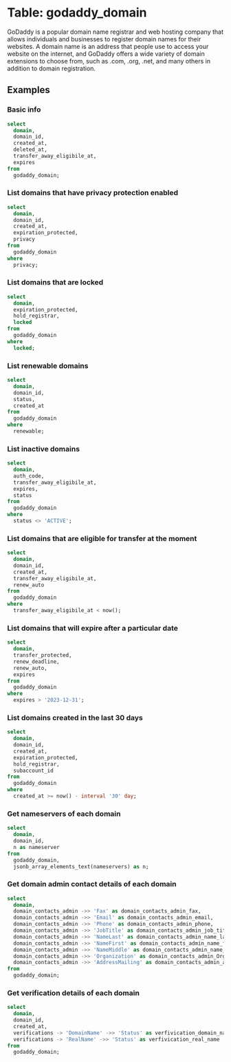 # Table: godaddy_domain

GoDaddy is a popular domain name registrar and web hosting company that allows individuals and businesses to register domain names for their websites. A domain name is an address that people use to access your website on the internet, and GoDaddy offers a wide variety of domain extensions to choose from, such as .com, .org, .net, and many others in addition to domain registration.

## Examples

### Basic info

```sql
select
  domain,
  domain_id,
  created_at,
  deleted_at,
  transfer_away_eligibile_at,
  expires
from
  godaddy_domain;
```

### List domains that have privacy protection enabled

```sql
select
  domain,
  domain_id,
  created_at,
  expiration_protected,
  privacy
from
  godaddy_domain
where
  privacy;
```

### List domains that are locked

```sql
select
  domain,
  expiration_protected,
  hold_registrar,
  locked
from
  godaddy_domain
where
  locked;
```

### List renewable domains

```sql
select
  domain,
  domain_id,
  status,
  created_at
from
  godaddy_domain
where
  renewable;
```

### List inactive domains

```sql
select
  domain,
  auth_code,
  transfer_away_eligibile_at,
  expires,
  status
from
  godaddy_domain
where
  status <> 'ACTIVE';
```

### List domains that are eligible for transfer at the moment

```sql
select
  domain,
  domain_id,
  created_at,
  transfer_away_eligibile_at,
  renew_auto
from
  godaddy_domain
where
  transfer_away_eligibile_at < now();
```

### List domains that will expire after a particular date

```sql
select
  domain,
  transfer_protected,
  renew_deadline,
  renew_auto,
  expires
from
  godaddy_domain
where
  expires > '2023-12-31';
```

### List domains created in the last 30 days

```sql
select
  domain,
  domain_id,
  created_at,
  expiration_protected,
  hold_registrar,
  subaccount_id
from
  godaddy_domain
where
  created_at >= now() - interval '30' day;
```

### Get nameservers of each domain

```sql
select
  domain,
  domain_id,
  n as nameserver
from
  godaddy_domain,
  jsonb_array_elements_text(nameservers) as n;
```

### Get domain admin contact details of each domain

```sql
select
  domain,
  domain_contacts_admin ->> 'Fax' as domain_contacts_admin_fax,
  domain_contacts_admin ->> 'Email' as domain_contacts_admin_email,
  domain_contacts_admin ->> 'Phone' as domain_contacts_admin_phone,
  domain_contacts_admin ->> 'JobTitle' as domain_contacts_admin_job_title,
  domain_contacts_admin ->> 'NameLast' as domain_contacts_admin_name_last,
  domain_contacts_admin ->> 'NameFirst' as domain_contacts_admin_name_first,
  domain_contacts_admin ->> 'NameMiddle' as domain_contacts_admin_name_middle,
  domain_contacts_admin ->> 'Organization' as domain_contacts_admin_Organization,
  domain_contacts_admin ->> 'AddressMailing' as domain_contacts_admin_address_mailing
from
  godaddy_domain;
```

### Get verification details of each domain

```sql
select
  domain,
  domain_id,
  created_at,
  verifications -> 'DomainName' ->> 'Status' as verfivication_domain_name,
  verifications -> 'RealName' ->> 'Status' as verfivication_real_name
from
  godaddy_domain;
```